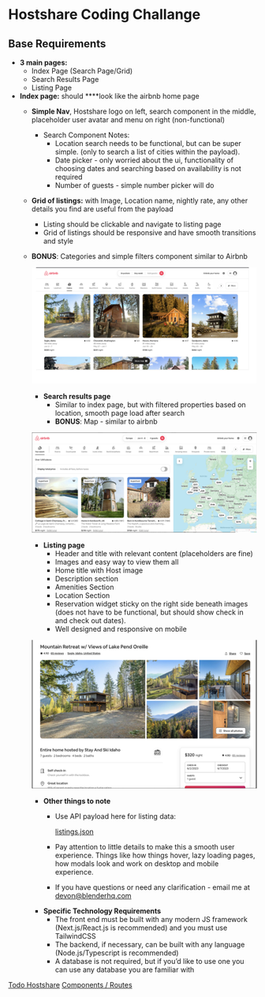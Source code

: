 # Hostshare Coding Challange

## **Base Requirements**

- **3 main pages:**
    - Index Page (Search Page/Grid)
    - Search Results Page
    - Listing Page
- **Index page:** should ****look like the airbnb home page
    - **Simple Nav**, Hostshare logo on left, search component in the middle, placeholder user avatar and menu on right (non-functional)
        - Search Component Notes:
            - Location search needs to be functional, but can be super simple. (only to search a list of cities within the payload).
            - Date picker - only worried about the ui, functionality of choosing dates and searching based on availability is not required
            - Number of guests - simple number picker will do
    - **Grid of listings:** with Image, Location name, nightly rate, any other details you find are useful from the payload
        - Listing should be clickable and navigate to listing page
        - Grid of listings should be responsive and have smooth transitions and style
    - **BONUS**: Categories and simple filters component similar to Airbnb
        
        ![Bildschirm­foto 2023-05-24 um 14.34.44.png](Hostshare-Challange-Screens/screen1.png)
        
        - **Search results page**
            - Similar to index page, but with filtered properties based on location, smooth page load after search
            - **BONUS**: Map - similar to airbnb
        
        ![Bildschirm­foto 2023-05-24 um 14.35.14.png](Hostshare-Challange-Screens/screen2.png)
        
        - **Listing page**
            - Header and title with relevant content (placeholders are fine)
            - Images and easy way to view them all
            - Home title with Host image
            - Description section
            - Amenities Section
            - Location Section
            - Reservation widget sticky on the right side beneath images (does not have to be functional, but should show check in and check out dates).
            - Well designed and responsive on mobile
            
        
        ![Bildschirm­foto 2023-05-24 um 14.35.37.png](Hostshare-Challange-Screens/screen3.png)
        
        - **Other things to note**
            - Use API payload here for listing data:
                
                [listings.json](Hostshare-Challange-Screens/listings.json)
                
            - Pay attention to little details to make this a smooth user experience. Things like how things hover, lazy loading pages, how modals look and work on desktop and mobile experience.
            - If you have questions or need any clarification - email me at devon@blenderhq.com
        - **Specific Technology Requirements**
            - The front end must be built with any modern JS framework (Next.js/React.js is recommended) and you must use TailwindCSS
            - The backend, if necessary, can be built with any language (Node.js/Typescript is recommended)
            - A database is not required, but if you’d like to use one you can use any database you are familiar with
            

[Todo Hostshare](https://www.notion.so/06fbc49c54d24caf8ff3afed2f154bcd)
[Components / Routes](https://www.notion.so/Components-Routes-b14b8a0b6f0041198649964746a0aac4)